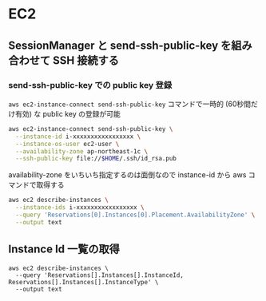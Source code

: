 # EC2

## SessionManager と send-ssh-public-key を組み合わせて SSH 接続する

### send-ssh-public-key での public key 登録

`aws ec2-instance-connect send-ssh-public-key` コマンドで一時的 (60秒間だけ有効) な public key の登録が可能

```bash
aws ec2-instance-connect send-ssh-public-key \
  --instance-id i-xxxxxxxxxxxxxxxxx \
  --instance-os-user ec2-user \
  --availability-zone ap-northeast-1c \
  --ssh-public-key file://$HOME/.ssh/id_rsa.pub
```

availability-zone をいちいち指定するのは面倒なので instance-id から aws コマンドで取得する

```bash
aws ec2 describe-instances \
  --instance-ids i-xxxxxxxxxxxxxxxxx \
  --query 'Reservations[0].Instances[0].Placement.AvailabilityZone' \
  --output text
```

## Instance Id 一覧の取得

```
aws ec2 describe-instances \
  --query 'Reservations[].Instances[].InstanceId, Reservations[].Instances[].InstanceType' \
  --output text
```
